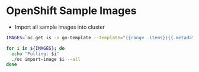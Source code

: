# OpenShift Sample Images

- Import all sample images into cluster 

```bash
IMAGES=`oc get is -o go-template --template="{{range .items}}{{.metadata.name}} {{end}}"`

for i in ${IMAGES}; do
  echo "Pulling: $i"
  ./oc import-image $i --all
done
```
